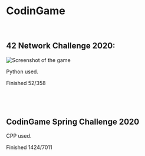 <!DOCTYPE html>
<html>

</head>

<body>
    <h1>CodinGame</h1>
    <p><br></p>
    <h2>42 Network Challenge 2020: </h2>
    <img align="center" src="Screen Shot 2020-03-12 at 10.26.30 AM.png" alt="Screenshot of the game" />
    <p>Python used.&nbsp;</p>
    <p>Finished 52/358</p>
    <h2><br></h2>
    <h2>CodinGame Spring Challenge 2020&nbsp;</h2>
    <p>CPP used.&nbsp;</p>
    <p>Finished 1424/7011</p>
</body>

</html>
